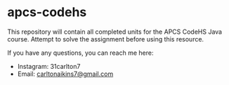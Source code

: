 # apcs-codehs
This repository will contain all completed units for the APCS CodeHS Java course. Attempt to solve the assignment before using this resource.

If you have any questions, you can reach me here:

- Instagram: 31carlton7
- Email: carltonaikins7@gmail.com
